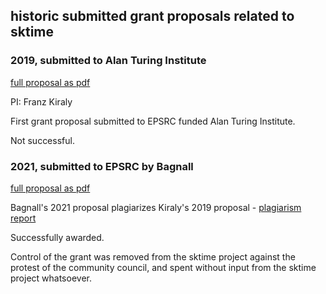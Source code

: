 ## historic submitted grant proposals related to sktime

### 2019, submitted to Alan Turing Institute

[full proposal as pdf](https://github.com/sktime/community-org/blob/main/grant_proposals/2019-Turing/TPS2019_100078.pdf)

PI: Franz Kiraly

First grant proposal submitted to EPSRC funded Alan Turing Institute.

Not successful.

### 2021, submitted to EPSRC by Bagnall

[full proposal as pdf](https://github.com/sktime/community-org/blob/main/grant_proposals/2021-EPSRC/2021-10_EPSRC.pdf)

Bagnall's 2021 proposal plagiarizes Kiraly's 2019 proposal - [plagiarism report](https://github.com/sktime/community-org/blob/main/grant_proposals/2021-EPSRC/sktime_plagiarism.pdf)

Successfully awarded.

Control of the grant was removed from the sktime project against the protest of the community council, and spent without input from the sktime project whatsoever.
